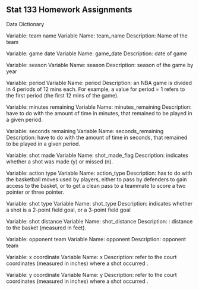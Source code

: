 ## Stat 133 Homework Assignments

Data Dictionary

Variable: team name
Variable Name: team_name
Description: Name of the team

Variable: game date
Variable Name: game_date
Description: date of game

Variable: season
Variable Name: season
Description: season of the game by year

Variable: period 
Variable Name: period
Description: an NBA game is divided in 4 periods of 12 mins each. For example, a value
for period = 1 refers to the first period (the first 12 mins of the game).

Variable:   minutes remaining
Variable Name: minutes_remaining
Description: have to do with the amount of time in
minutes, that remained to be played in a given period.

Variable: seconds remaining
Variable Name: seconds_remaining
Description: have to do with the amount of time in
seconds, that remained to be played in a given period.

Variable: shot made
Variable Name: shot_made_flag
Description: indicates whether a shot was made (y) or missed (n).

Variable: action type
Variable Name: action_type
Description: has to do with the basketball moves used by players, either to pass by
defenders to gain access to the basket, or to get a clean pass to a teammate to score a
two pointer or three pointer.

Variable:  shot type
Variable Name: shot_type
Description: indicates whether a shot is a 2-point field goal, or a 3-point field goal

Variable: shot distance
Variable Name: shot_distance
Description: : distance to the basket (measured in feet).

Variable: opponent team
Variable Name: opponent
Description: opponent team

Variable:  x coordinate
Variable Name: x
Description: refer to the court coordinates (measured in inches) where a shot occurred .

Variable: y coordinate
Variable Name: y
Description: refer to the court coordinates (measured in inches) where a shot occurred .


